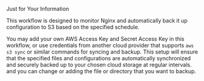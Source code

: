 Just for Your Information

This workflow is designed to monitor Nginx and automatically back it up configuration to S3 based on the specified schedule.


You may add your own AWS Access Key and Secret Access Key in this workflow, or use credentials from another cloud provider that supports `aws s3 sync` or similar commands for syncing and backup. This setup will ensure that the specified files and configurations are automatically synchronized and securely backed up to your chosen cloud storage at regular intervals. and you can change or adding the file or directory that you want to backup.
